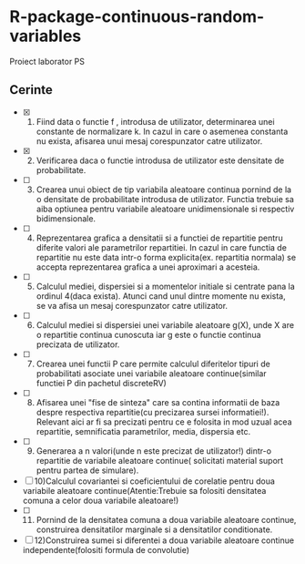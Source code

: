 # R-package-continuous-random-variables
Proiect laborator PS

## Cerinte
- [X] 1) Fiind data o functie f , introdusa de utilizator, determinarea unei constante de
normalizare k. In cazul in care o asemenea constanta nu exista, afisarea unui mesaj
corespunzator catre utilizator.
- [X] 2) Verificarea daca o functie introdusa de utilizator este densitate de probabilitate.
- [ ] 3) Crearea unui obiect de tip variabila aleatoare continua pornind de la o densitate de 
probabilitate introdusa de utilizator. Functia trebuie sa aiba optiunea pentru variabile 
aleatoare unidimensionale si respectiv bidimensionale.
- [ ] 4) Reprezentarea grafica a densitatii si a functiei de repartitie pentru diferite valori ale 
parametrilor repartitiei. In cazul in care functia de repartitie nu este data intr-o forma 
explicita(ex. repartitia normala) se accepta reprezentarea grafica a unei aproximari a 
acesteia.
- [ ] 5) Calculul mediei, dispersiei si a momentelor initiale si centrate pana la ordinul 4(daca 
exista). Atunci cand unul dintre momente nu exista, se va afisa un mesaj corespunzator 
catre utilizator.
- [ ] 6) Calculul mediei si dispersiei unei variabile aleatoare g(X), unde X are o repartitie 
continua cunoscuta iar g este o functie continua precizata de utilizator.
- [ ] 7) Crearea unei functii P care permite calculul diferitelor tipuri de probabilitati asociate 
unei variabile aleatoare continue(similar functiei P din pachetul discreteRV) 
- [ ] 8) Afisarea unei "fise de sinteza" care sa contina informatii de baza despre respectiva 
repartitie(cu precizarea sursei informatiei!). Relevant aici ar fi sa precizati pentru ce e 
folosita in mod uzual acea repartitie, semnificatia parametrilor, media, dispersia etc.
- [ ] 9) Generarea a n valori(unde n este precizat de utilizator!) dintr-o repartitie de variabile 
aleatoare continue( solicitati material suport pentru partea de simulare).
- [ ] 10)Calculul covariantei si coeficientului de corelatie pentru doua variabile aleatoare 
continue(Atentie:Trebuie sa folositi densitatea comuna a celor doua variabile 
aleatoare!)
- [ ] 11) Pornind de la densitatea comuna a doua variabile aleatoare continue, construirea 
densitatilor marginale si a densitatilor conditionate.
- [ ] 12)Construirea sumei si diferentei a doua variabile aleatoare continue
independente(folositi formula de convolutie)